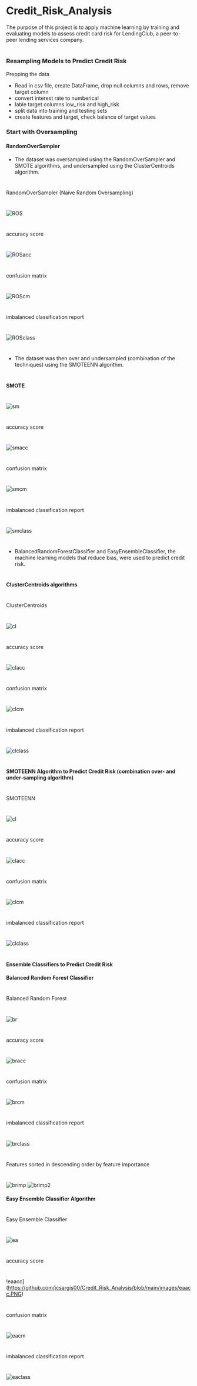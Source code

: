 # Credit_Risk_Analysis
The purpose of this project is to apply machine learning by training and evaluating models to assess credit card risk for LendingClub, a peer-to-peer lending services company.
#
### Resampling Models to Predict Credit Risk
Prepping the data
- Read in csv file, create DataFrame, drop null columns and rows, remove target column
- convert interest rate to numberical
- lable target columns low_risk and high_risk
- split data into training and testing sets
- create features and target, check balance of target values
### Start with Oversampling
#### RandomOverSampler
* The dataset was oversampled using the RandomOverSampler and SMOTE algorithms, and undersampled using the ClusterCentroids algorithm. 
#
RandomOverSampler (Naive Random Oversampling)
#
![ROS](https://github.com/jcsargis00/Credit_Risk_Analysis/blob/main/images/random.PNG)
#
accuracy score
#
![ROSacc](https://github.com/jcsargis00/Credit_Risk_Analysis/blob/main/images/randomacc.PNG)
#
confusion matrix
#
![ROScm](https://github.com/jcsargis00/Credit_Risk_Analysis/blob/main/images/randomcm.PNG)
#
imbalanced classification report
#
![ROSclass](https://github.com/jcsargis00/Credit_Risk_Analysis/blob/main/images/randomclass.PNG)
#
* The dataset was then over and undersampled (combination of the techniques) using the SMOTEENN algorithm. 
#
#### SMOTE
#
![sm](https://github.com/jcsargis00/Credit_Risk_Analysis/blob/main/images/smote.PNG)
#
accuracy score
#
![smacc](https://github.com/jcsargis00/Credit_Risk_Analysis/blob/main/images/smoteacc.PNG)
#
confusion matrix
#
![smcm](https://github.com/jcsargis00/Credit_Risk_Analysis/blob/main/images/smotecm.PNG)
#
imbalanced classification report
#
![smclass](https://github.com/jcsargis00/Credit_Risk_Analysis/blob/main/images/smoteclass.PNG)
#
* BalancedRandomForestClassifier and EasyEnsembleClassifier, the machine learning models that reduce bias,  were used to predict credit risk. 
#
#### ClusterCentroids algorithms
#
ClusterCentroids
#
![cl](https://github.com/jcsargis00/Credit_Risk_Analysis/blob/main/images/cluster.PNG)
#
accuracy score
#
![clacc](https://github.com/jcsargis00/Credit_Risk_Analysis/blob/main/images/clusteracc.PNG)
#
confusion matrix
#
![clcm](https://github.com/jcsargis00/Credit_Risk_Analysis/blob/main/images/clustercm.PNG)
#
imbalanced classification report
#
![clclass](https://github.com/jcsargis00/Credit_Risk_Analysis/blob/main/images/clusterclass.PNG)
#
#### SMOTEENN Algorithm to Predict Credit Risk (combination over- and under-sampling algorithm)
#
SMOTEENN
#
![cl](https://github.com/jcsargis00/Credit_Risk_Analysis/blob/main/images/enn2.PNG)
#
accuracy score
#
![clacc](https://github.com/jcsargis00/Credit_Risk_Analysis/blob/main/images/ennacc.PNG)
#
confusion matrix
#
![clcm](https://github.com/jcsargis00/Credit_Risk_Analysis/blob/main/images/enncm.PNG)
#
imbalanced classification report
#
![clclass](https://github.com/jcsargis00/Credit_Risk_Analysis/blob/main/images/ennclass.PNG)
#
#### Ensemble Classifiers to Predict Credit Risk
#### Balanced Random Forest Classifier
#
Balanced Random Forest
#
![br](https://github.com/jcsargis00/Credit_Risk_Analysis/blob/main/images/br.PNG)
#
accuracy score
#
![bracc](https://github.com/jcsargis00/Credit_Risk_Analysis/blob/main/images/bracc.PNG)
#
confusion matrix
#
![brcm](https://github.com/jcsargis00/Credit_Risk_Analysis/blob/main/images/brcm.PNG)
#
imbalanced classification report
#
![brclass](https://github.com/jcsargis00/Credit_Risk_Analysis/blob/main/images/brclass.PNG)
#
Features sorted in descending order by feature importance
#
![brimp](https://github.com/jcsargis00/Credit_Risk_Analysis/blob/main/images/brimp.PNG)
![brimp2](https://github.com/jcsargis00/Credit_Risk_Analysis/blob/main/images/brimp2.PNG)
#### Easy Ensemble Classifier Algorithm
#
Easy Ensemble Classifier
#
![ea](https://github.com/jcsargis00/Credit_Risk_Analysis/blob/main/images/ea.PNG)
#
accuracy score
#
!eaacc](https://github.com/jcsargis00/Credit_Risk_Analysis/blob/main/images/eaacc.PNG)
#
confusion matrix
#
![eacm](https://github.com/jcsargis00/Credit_Risk_Analysis/blob/main/images/eacm.PNG)
#
imbalanced classification report
#
![eaclass](https://github.com/jcsargis00/Credit_Risk_Analysis/blob/main/images/eaclass.PNG)
#